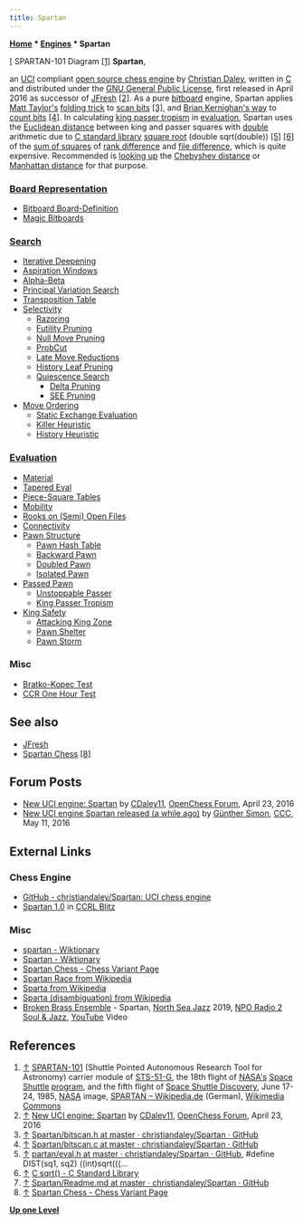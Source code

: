 ```yaml
---
title: Spartan
---
```

**[Home](Home "Home") \* [Engines](Engines "Engines") \* Spartan**



[ SPARTAN-101 Diagram <a id="cite-note-1" href="#cite-ref-1">[1]</a>
**Spartan**,  

an [UCI](UCI "UCI") compliant [open source chess engine](Category:Open_Source "Category:Open Source") by [Christian Daley](Christian_Daley "Christian Daley"), 
written in [C](C "C") and distributed under the [GNU General Public License](Free_Software_Foundation#GPL "Free Software Foundation"), first released in April 2016
as successor of [JFresh](JFresh "JFresh") <a id="cite-note-2" href="#cite-ref-2">[2]</a>.
As a pure [bitboard](Bitboards "Bitboards") engine, Spartan applies [Matt Taylor's](Matt_Taylor "Matt Taylor") [folding trick](BitScan#MattTaylorsFoldingtrick "BitScan") to [scan bits](BitScan "BitScan") <a id="cite-note-3" href="#cite-ref-3">[3]</a>, and [Brian Kernighan's way](Population_Count#BrianKernighansway "Population Count") to [count bits](Population_Count "Population Count") <a id="cite-note-4" href="#cite-ref-4">[4]</a>. 
In calculating [king passer tropism](King_Pawn_Tropism "King Pawn Tropism") in [evaluation](Evaluation "Evaluation"), 
Spartan uses the [Euclidean distance](https://en.wikipedia.org/wiki/Euclidean_distance) between king and passer squares with [double](Double "Double") arithmetic due to [C standard library](https://en.wikipedia.org/wiki/C_standard_library) [square root](https://en.wikipedia.org/wiki/Square_root) (double sqrt(double)) <a id="cite-note-5" href="#cite-ref-5">[5]</a>
<a id="cite-note-6" href="#cite-ref-6">[6]</a> of the [sum of squares](https://en.wikipedia.org/wiki/Sum_of_squares) of [rank difference](Ranks#RankDistance "Ranks") and [file difference](Files#FileDistance "Files"), which is quite expensive. Recommended is [looking up](Distance#Lookup "Distance") the [Chebyshev distance](Distance "Distance") or [Manhattan distance](Manhattan-Distance "Manhattan-Distance") for that purpose.



### [Board Representation](Board_Representation "Board Representation")


* [Bitboard Board-Definition](Bitboard_Board-Definition "Bitboard Board-Definition")
* [Magic Bitboards](Magic_Bitboards "Magic Bitboards")


### [Search](Search "Search")


* [Iterative Deepening](Iterative_Deepening "Iterative Deepening")
* [Aspiration Windows](Aspiration_Windows "Aspiration Windows")
* [Alpha-Beta](Alpha-Beta "Alpha-Beta")
* [Principal Variation Search](Principal_Variation_Search "Principal Variation Search")
* [Transposition Table](Transposition_Table "Transposition Table")
* [Selectivity](Selectivity "Selectivity")
	+ [Razoring](Razoring "Razoring")
	+ [Futility Pruning](Futility_Pruning "Futility Pruning")
	+ [Null Move Pruning](Null_Move_Pruning "Null Move Pruning")
	+ [ProbCut](ProbCut "ProbCut")
	+ [Late Move Reductions](Late_Move_Reductions "Late Move Reductions")
	+ [History Leaf Pruning](History_Leaf_Pruning "History Leaf Pruning")
	+ [Quiescence Search](Quiescence_Search "Quiescence Search")
		- [Delta Pruning](Delta_Pruning "Delta Pruning")
		- [SEE Pruning](Static_Exchange_Evaluation "Static Exchange Evaluation")
* [Move Ordering](Move_Ordering "Move Ordering")
	+ [Static Exchange Evaluation](Static_Exchange_Evaluation "Static Exchange Evaluation")
	+ [Killer Heuristic](Killer_Heuristic "Killer Heuristic")
	+ [History Heuristic](History_Heuristic "History Heuristic")


### [Evaluation](Evaluation "Evaluation")


* [Material](Material "Material")
* [Tapered Eval](Tapered_Eval "Tapered Eval")
* [Piece-Square Tables](Piece-Square_Tables "Piece-Square Tables")
* [Mobility](Mobility "Mobility")
* [Rooks on (Semi) Open Files](Rook_on_Open_File "Rook on Open File")
* [Connectivity](Connectivity "Connectivity")
* [Pawn Structure](Pawn_Structure "Pawn Structure")
	+ [Pawn Hash Table](Pawn_Hash_Table "Pawn Hash Table")
	+ [Backward Pawn](Backward_Pawn "Backward Pawn")
	+ [Doubled Pawn](Doubled_Pawn "Doubled Pawn")
	+ [Isolated Pawn](Isolated_Pawn "Isolated Pawn")
* [Passed Pawn](Passed_Pawn "Passed Pawn")
	+ [Unstoppable Passer](Unstoppable_Passer "Unstoppable Passer")
	+ [King Passer Tropism](King_Pawn_Tropism "King Pawn Tropism")
* [King Safety](King_Safety "King Safety")
	+ [Attacking King Zone](King_Safety#Attacking "King Safety")
	+ [Pawn Shelter](King_Safety#PawnShield "King Safety")
	+ [Pawn Storm](King_Safety#PawnStorm "King Safety")


### Misc


* [Bratko-Kopec Test](Bratko-Kopec_Test "Bratko-Kopec Test")
* [CCR One Hour Test](CCR_One_Hour_Test "CCR One Hour Test")


## See also


* [JFresh](JFresh "JFresh")
* [Spartan Chess](index.php?title=Spartan_Chess&action=edit&redlink=1 "Spartan Chess (page does not exist)") <a id="cite-note-8" href="#cite-ref-8">[8]</a>


## Forum Posts


* [New UCI engine: Spartan](http://www.open-chess.org/viewtopic.php?f=7&t=2973) by [CDaley11](Christian_Daley "Christian Daley"), [OpenChess Forum](Computer_Chess_Forums "Computer Chess Forums"), April 23, 2016
* [New UCI engine Spartan released (a while ago)](http://www.talkchess.com/forum3/viewtopic.php?f=2&t=60139) by [Günther Simon](G%C3%BCnther_Simon "Günther Simon"), [CCC](CCC "CCC"), May 11, 2016


## External Links


### Chess Engine


* [GitHub - christiandaley/Spartan: UCI chess engine](https://github.com/christiandaley/Spartan)
* [Spartan 1.0](https://www.computerchess.org.uk/ccrl/404/cgi/engine_details.cgi?print=Details&each_game=1&eng=Spartan%201.0#Spartan_1_0) in [CCRL Blitz](CCRL "CCRL")


### Misc


* [spartan - Wiktionary](https://en.wiktionary.org/wiki/spartan)
* [Spartan - Wiktionary](https://en.wiktionary.org/wiki/Spartan)
* [Spartan Chess - Chess Variant Page](https://www.chessvariants.com/rules/spartan-chess)
* [Spartan Race from Wikipedia](https://en.wikipedia.org/wiki/Spartan_Race)
* [Sparta from Wikipedia](https://en.wikipedia.org/wiki/Sparta)
* [Sparta (disambiguation) from Wikipedia](https://en.wikipedia.org/wiki/Sparta_(disambiguation))
* [Broken Brass Ensemble](Category:Broken_Brass_Ensemble "Category:Broken Brass Ensemble") - Spartan, [North Sea Jazz](https://en.wikipedia.org/wiki/North_Sea_Jazz_Festival) 2019, [NPO Radio 2 Soul & Jazz](https://en.wikipedia.org/wiki/NPO_Radio_2_Soul_%26_Jazz), [YouTube](https://en.wikipedia.org/wiki/YouTube) Video


 
## References


 1. <a id="cite-ref-1" href="#cite-note-1">↑</a> [SPARTAN-101](https://de.wikipedia.org/wiki/SPARTAN#SPARTAN_101) (Shuttle Pointed Autonomous Research Tool for Astronomy) carrier module of [STS-51-G](https://en.wikipedia.org/wiki/STS-51-G), the 18th flight of [NASA's](https://en.wikipedia.org/wiki/NASA) [Space Shuttle](https://en.wikipedia.org/wiki/Space_Shuttle) [program](https://en.wikipedia.org/wiki/Space_Shuttle_program), and the fifth flight of [Space Shuttle Discovery](https://en.wikipedia.org/wiki/Space_Shuttle_Discovery), June 17-24, 1985, [NASA](https://en.wikipedia.org/wiki/NASA) image, [SPARTAN – Wikipedia.de](https://de.wikipedia.org/wiki/SPARTAN) (German), [Wikimedia Commons](https://en.wikipedia.org/wiki/Wikimedia_Commons) 
2. <a id="cite-ref-2" href="#cite-note-2">↑</a> [New UCI engine: Spartan](http://www.open-chess.org/viewtopic.php?f=7&t=2973) by [CDaley11](Christian_Daley "Christian Daley"), [OpenChess Forum](Computer_Chess_Forums "Computer Chess Forums"), April 23, 2016
3. <a id="cite-ref-3" href="#cite-note-3">↑</a> [Spartan/bitscan.h at master · christiandaley/Spartan · GitHub](https://github.com/christiandaley/Spartan/blob/master/src/bitscan.h)
4. <a id="cite-ref-4" href="#cite-note-4">↑</a> [Spartan/bitscan.c at master · christiandaley/Spartan · GitHub](https://github.com/christiandaley/Spartan/blob/master/src/bitscan.c)
5. <a id="cite-ref-5" href="#cite-note-5">↑</a> [partan/eval.h at master · christiandaley/Spartan · GitHub](https://github.com/christiandaley/Spartan/blob/master/src/eval.h), #define DIST(sq1, sq2) ((int)sqrt(((...
6. <a id="cite-ref-6" href="#cite-note-6">↑</a> [C sqrt() - C Standard Library](https://www.programiz.com/c-programming/library-function/math.h/sqrt)
7. <a id="cite-ref-7" href="#cite-note-7">↑</a> [Spartan/Readme.md at master · christiandaley/Spartan · GitHub](https://github.com/christiandaley/Spartan/blob/master/Readme.md)
8. <a id="cite-ref-8" href="#cite-note-8">↑</a> [Spartan Chess - Chess Variant Page](https://www.chessvariants.com/rules/spartan-chess)

**[Up one Level](Engines "Engines")**







 
